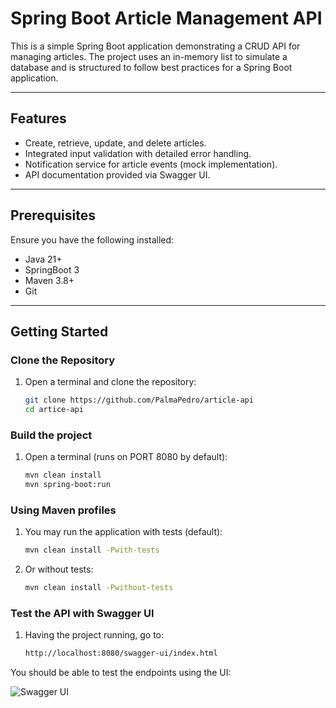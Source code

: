 # **Spring Boot Article Management API**

This is a simple Spring Boot application demonstrating a CRUD API for managing articles. The project uses an in-memory list to simulate a database and is structured to follow best practices for a Spring Boot application.

---

## **Features**
- Create, retrieve, update, and delete articles.
- Integrated input validation with detailed error handling.
- Notification service for article events (mock implementation).
- API documentation provided via Swagger UI.

---

## **Prerequisites**
Ensure you have the following installed:
- Java 21+
- SpringBoot 3
- Maven 3.8+
- Git

---

## **Getting Started**

### **Clone the Repository**
1. Open a terminal and clone the repository:
   ```bash
   git clone https://github.com/PalmaPedro/article-api
   cd artice-api

### **Build the project**
1. Open a terminal (runs on PORT 8080 by default):
   ```bash
   mvn clean install
   mvn spring-boot:run

### **Using Maven profiles**
1. You may run the application with tests (default):
   ```bash
   mvn clean install -Pwith-tests

2. Or without tests:
   ```bash
   mvn clean install -Pwithout-tests

### **Test the API with Swagger UI**
1. Having the project running, go to:
   ```bash
   http://localhost:8080/swagger-ui/index.html

You should be able to test the endpoints using the UI:

![Swagger UI](docs/swagger-ui.png)





   

